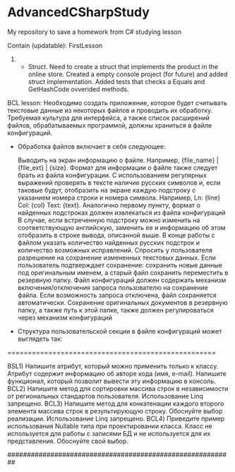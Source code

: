 # AdvancedCSharpStudy

My repository to save a homework from C# studying lesson

Contain (updatable): 
FirstLesson 
1) - Struct. Need to create a struct that implements the product in the online store. Created a empty console project (for future) and added struct implementation. Added tests that checks a Equals and GetHashCode ovverided methods.

BCL lesson:
Необходимо создать приложение, которое будет считывать текстовые данные из некоторых файлов и проводить их обработку. Требуемая культура для интерфейса, а также список расширений файлов, обрабатываемых программой, должны храниться в файле конфигураций.

- Обработка файлов включает в себя следующее:

    Выводить на экран информацию о файле. Например, {file_name} | {file_ext} | {size}. Формат для информации о файле также следует брать из файла конфигурации.
    С использованием регулярных выражений проверять в тексте наличие русских символов и, если таковые будут, отобразить на экране каждую подстроку с указанием номера строки и номера символа. Например, Ln: {line} Col: {col} Text: {text}. Аналогично первому пункту, формат о найденных подстроках должен извлекаться из файла конфигураций
    В случае, если встреченную подстроку можно изменить на соответствующую английскую, заменить ее и информацию об этом отобразить в строке вывода, описанной выше.
    В конце работы с файлом указать количество найденных русских подстрок и количество возможных исправлений.
    Спросить у пользователя разрешение на сохранение измененных текстовых данных. Если пользователь подтверждает сохранение: сохранить новые данные под оригинальным именем, а старый файл сохранить переместить в резервную папку.
    Файл конфигураций должен содержать механизм включения/отключения запроса пользователю на сохранение файла. Если возможность запроса отключена, файл сохраняется автоматически.
    Сохранение оригинальных документов в резервную папку, а также путь к этой папке, также должен регулироваться через механизм конфигураций

- Структура пользовательской секции в файле конфигураций может выглядеть так:

<scanSettings culture="<interface culture>"> 
    <targetFiles>
        <file extension="<file extension #1>"/>
        <file extension="<file extension #2>"/>
    </targetFile>
    <logging>
        <logger fileInfoFormat="<logging format>" entryInfoFormat="<logging format>"/>
    </logging>
    <saving saveConfirmation="<true/false>">
        <backup file="<backup destination>"/>
    </saving>
</scanSettings>
===================================================

BSL1) Напишите атрибут, который можно применить только к классу. Атрибут содержит информацию об авторе кода (имя, e-mail). Напишите функционал, который позволит вывести эту информацию в консоль.
BCL2) Напишите метод для сортировки массива строк в независимости от региональных стандартов пользователя. Использование Linq запрещено.
BCL3) Напишите метод для конкатенации каждого второго элемента массива строк в результирующую строку. Обоснуйте выбор реализации. Использование Linq запрещено.
BCL4) Приведите пример использования Nullable типа при проектировании класса. Класс не используется для работы с записями БД и не используется для их представления. Обоснуйте свой выбор.

##########################################################
